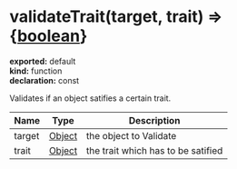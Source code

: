 # validateTrait(target, trait) => {[boolean](https://developer.mozilla.org/en-US/docs/Web/JavaScript/Reference/Global_Objects/Boolean)}      
  
**exported:** default      
**kind:** function      
**declaration:** const      
  
Validates if an object satifies a certain trait.      
  
| Name | Type | Description |        
|------|------|-------------|        
| target | [Object](https://developer.mozilla.org/en-US/docs/Web/JavaScript/Reference/Global_Objects/Object) | the object to Validate |        
| trait | [Object](https://developer.mozilla.org/en-US/docs/Web/JavaScript/Reference/Global_Objects/Object) |  the trait which has to be satified |\n      
